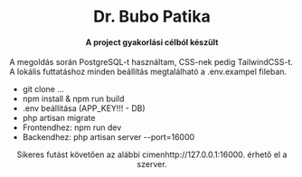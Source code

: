 <h1 align="center">Dr. Bubo Patika</h1>
<h4 align="center">A project gyakorlási célból készült</h3>

<p align="left"> A megoldás során PostgreSQL-t használtam, CSS-nek pedig TailwindCSS-t. A lokális futtatáshoz minden beállítás megtalálható a .env.exampel fileban. </p>

- git clone ...
- npm install & npm run build
- .env beállitása (APP_KEY!!! - DB)
- php artisan migrate
- Frontendhez: npm run dev
- Backendhez: php artisan server --port=16000

<p align="center">Sikeres futást követően az alábbi cimen<span text="bold">http://127.0.0.1:16000.</span> érhető el a szerver.</p>
